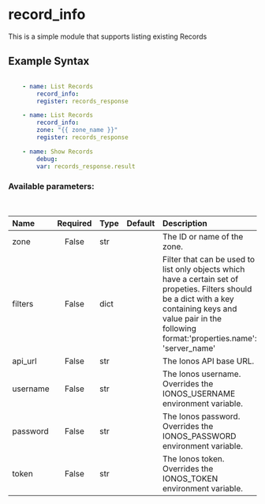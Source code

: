# record_info

This is a simple module that supports listing existing Records

## Example Syntax


```yaml

    - name: List Records
        record_info:
        register: records_response

    - name: List Records
        record_info:
        zone: "{{ zone_name }}"
        register: records_response

    - name: Show Records
        debug:
        var: records_response.result

```
### Available parameters:
&nbsp;

| Name | Required | Type | Default | Description |
| :--- | :---: | :--- | :--- | :--- |
| zone | False | str |  | The ID or name of the zone. |
| filters | False | dict |  | Filter that can be used to list only objects which have a certain set of propeties. Filters should be a dict with a key containing keys and value pair in the following format:'properties.name': 'server_name' |
| api_url | False | str |  | The Ionos API base URL. |
| username | False | str |  | The Ionos username. Overrides the IONOS_USERNAME environment variable. |
| password | False | str |  | The Ionos password. Overrides the IONOS_PASSWORD environment variable. |
| token | False | str |  | The Ionos token. Overrides the IONOS_TOKEN environment variable. |
